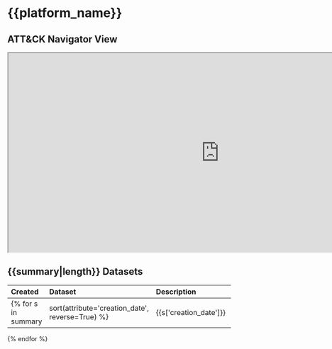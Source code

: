 # {{platform_name}}

## ATT&CK Navigator View

<iframe src="https://mitre-attack.github.io/attack-navigator/enterprise/#layerURL=https%3A%2F%2Fraw.githubusercontent.com%2FOTRF%2Fmordor%2Fmaster%2Fdocs%2Fnotebooks%2Fatomic%2F{{platform_name|lower}}%2F{{platform_name|lower}}.json&tabs=false&selecting_techniques=false" width="950" height="450"></iframe>

## {{summary|length}} Datasets

|Created|Dataset|Description|Tags|Contributors|
| :---| :---| :---| :---| :---|
{% for s in summary|sort(attribute='creation_date', reverse=True) %}|{{s['creation_date']}} |[{{s['title']}}](https://securitydatasets.com/notebooks/atomic/{{s['platform'][0]|lower}}/{{s['tactic_name']}}/{{s['id']}}.html) |{{s['description']}} | {{s['tags']}}| {% for contributor in s['contributors'] %}{% set handle = contributor.split('@') %} [{{contributor}}](http://twitter.com/{{handle[1]}}){% if not loop.last %}, {% endif %}{% endfor %} |
{% endfor %}
